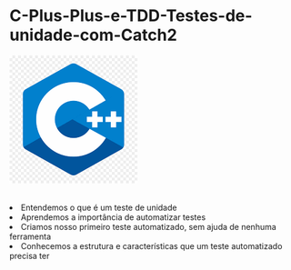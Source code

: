# C-Plus-Plus-e-TDD-Testes-de-unidade-com-Catch2

<img src="https://github.com/marcospatton/C_plus_plus_Introducao_-a_-linguagem_e_STL/blob/main/c.png"></a>
<br><br>


<li>Entendemos o que é um teste de unidade
<li>Aprendemos a importância de automatizar testes
<li>Criamos nosso primeiro teste automatizado, sem ajuda de nenhuma ferramenta
<li>Conhecemos a estrutura e características que um teste automatizado precisa ter
